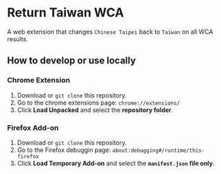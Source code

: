 # Return Taiwan WCA

A web extension that changes `Chinese Taipei` back to `Taiwan` on all WCA results.

## How to develop or use locally

### Chrome Extension

1. Download or `git clone` this repository.
2. Go to the chrome extensions page: `chrome://extensions/`
3. Click **Load Unpacked** and select the **repository folder**.

### Firefox Add-on

1. Download or `git clone` this repository.
2. Go to the Firefox debuggin page: `about:debugging#/runtime/this-firefox`
3. Click **Load Temporary Add-on** and select the **`manifest.json` file only**.
